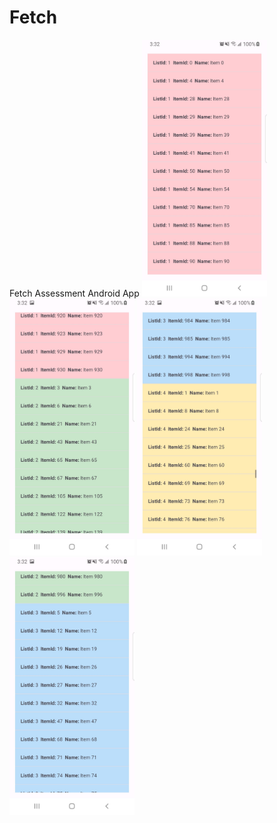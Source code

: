 # Fetch
Fetch Assessment Android App
<img alt="List Id 1" src="OutputImages/1.jpg" width="200"/>
<img alt="List Id 2" src="OutputImages/2.jpg" width="200"/>
<img alt="List Id 3" src="OutputImages/3.jpg" width="200"/>
<img alt="List Id 4" src="OutputImages/4.jpg" width="200"/>
